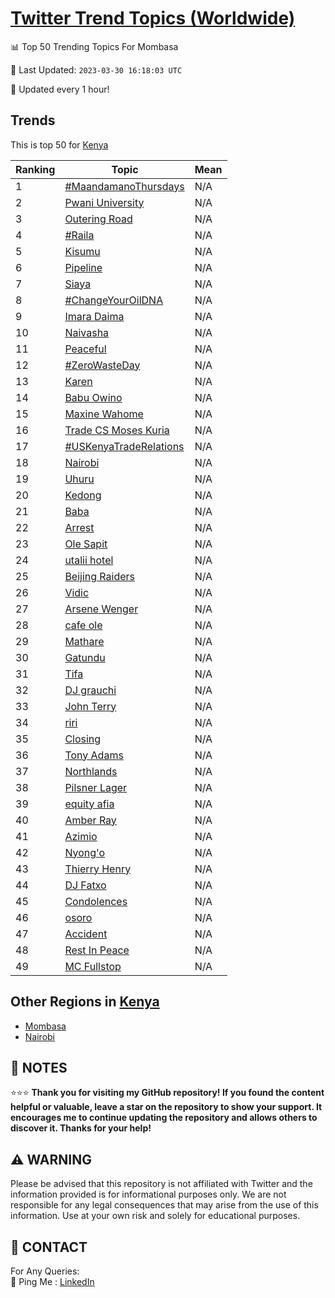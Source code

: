 [Twitter Trend Topics (Worldwide)](https://github.com/ErcinDedeoglu/Twitter-Trend-Topics)
==========


📊 Top 50 Trending Topics For Mombasa

📆 Last Updated: `2023-03-30 16:18:03 UTC`

🔧 Updated every 1 hour!


## Trends

This is top 50 for [Kenya](</Kenya>)

| Ranking | Topic | Mean |
| ------- | ------------ | ------------ |
| 1 | [#MaandamanoThursdays](http://twitter.com/search?q=%23MaandamanoThursdays) | N/A |
| 2 | [Pwani University](http://twitter.com/search?q=Pwani+University) | N/A |
| 3 | [Outering Road](http://twitter.com/search?q=Outering+Road) | N/A |
| 4 | [#Raila](http://twitter.com/search?q=%23Raila) | N/A |
| 5 | [Kisumu](http://twitter.com/search?q=Kisumu) | N/A |
| 6 | [Pipeline](http://twitter.com/search?q=Pipeline) | N/A |
| 7 | [Siaya](http://twitter.com/search?q=Siaya) | N/A |
| 8 | [#ChangeYourOilDNA](http://twitter.com/search?q=%23ChangeYourOilDNA) | N/A |
| 9 | [Imara Daima](http://twitter.com/search?q=Imara+Daima) | N/A |
| 10 | [Naivasha](http://twitter.com/search?q=Naivasha) | N/A |
| 11 | [Peaceful](http://twitter.com/search?q=Peaceful) | N/A |
| 12 | [#ZeroWasteDay](http://twitter.com/search?q=%23ZeroWasteDay) | N/A |
| 13 | [Karen](http://twitter.com/search?q=Karen) | N/A |
| 14 | [Babu Owino](http://twitter.com/search?q=Babu+Owino) | N/A |
| 15 | [Maxine Wahome](http://twitter.com/search?q=Maxine+Wahome) | N/A |
| 16 | [Trade CS Moses Kuria](http://twitter.com/search?q=Trade+CS+Moses+Kuria) | N/A |
| 17 | [#USKenyaTradeRelations](http://twitter.com/search?q=%23USKenyaTradeRelations) | N/A |
| 18 | [Nairobi](http://twitter.com/search?q=Nairobi) | N/A |
| 19 | [Uhuru](http://twitter.com/search?q=Uhuru) | N/A |
| 20 | [Kedong](http://twitter.com/search?q=Kedong) | N/A |
| 21 | [Baba](http://twitter.com/search?q=Baba) | N/A |
| 22 | [Arrest](http://twitter.com/search?q=Arrest) | N/A |
| 23 | [Ole Sapit](http://twitter.com/search?q=Ole+Sapit) | N/A |
| 24 | [utalii hotel](http://twitter.com/search?q=utalii+hotel) | N/A |
| 25 | [Beijing Raiders](http://twitter.com/search?q=Beijing+Raiders) | N/A |
| 26 | [Vidic](http://twitter.com/search?q=Vidic) | N/A |
| 27 | [Arsene Wenger](http://twitter.com/search?q=Arsene+Wenger) | N/A |
| 28 | [cafe ole](http://twitter.com/search?q=cafe+ole) | N/A |
| 29 | [Mathare](http://twitter.com/search?q=Mathare) | N/A |
| 30 | [Gatundu](http://twitter.com/search?q=Gatundu) | N/A |
| 31 | [Tifa](http://twitter.com/search?q=Tifa) | N/A |
| 32 | [DJ grauchi](http://twitter.com/search?q=DJ+grauchi) | N/A |
| 33 | [John Terry](http://twitter.com/search?q=John+Terry) | N/A |
| 34 | [riri](http://twitter.com/search?q=riri) | N/A |
| 35 | [Closing](http://twitter.com/search?q=Closing) | N/A |
| 36 | [Tony Adams](http://twitter.com/search?q=Tony+Adams) | N/A |
| 37 | [Northlands](http://twitter.com/search?q=Northlands) | N/A |
| 38 | [Pilsner Lager](http://twitter.com/search?q=Pilsner+Lager) | N/A |
| 39 | [equity afia](http://twitter.com/search?q=equity+afia) | N/A |
| 40 | [Amber Ray](http://twitter.com/search?q=Amber+Ray) | N/A |
| 41 | [Azimio](http://twitter.com/search?q=Azimio) | N/A |
| 42 | [Nyong'o](http://twitter.com/search?q=Nyong%27o) | N/A |
| 43 | [Thierry Henry](http://twitter.com/search?q=Thierry+Henry) | N/A |
| 44 | [DJ Fatxo](http://twitter.com/search?q=DJ+Fatxo) | N/A |
| 45 | [Condolences](http://twitter.com/search?q=Condolences) | N/A |
| 46 | [osoro](http://twitter.com/search?q=osoro) | N/A |
| 47 | [Accident](http://twitter.com/search?q=Accident) | N/A |
| 48 | [Rest In Peace](http://twitter.com/search?q=Rest+In+Peace) | N/A |
| 49 | [MC Fullstop](http://twitter.com/search?q=MC+Fullstop) | N/A |



## Other Regions in [Kenya](</Kenya>)

* [Mombasa](</Kenya/Mombasa.md>)
* [Nairobi](</Kenya/Nairobi.md>)



## 📝 NOTES

⭐⭐⭐ **Thank you for visiting my GitHub repository! If you found the content helpful or valuable, leave a star on the repository to show your support. It encourages me to continue updating the repository and allows others to discover it. Thanks for your help!**


## ⚠️ WARNING

Please be advised that this repository is not affiliated with Twitter and the information provided is for informational purposes only. We are not responsible for any legal consequences that may arise from the use of this information. Use at your own risk and solely for educational purposes.


## 📨 CONTACT

 For Any Queries:  
            🏓 Ping Me : [LinkedIn](https://www.linkedin.com/in/ercindedeoglu/)
